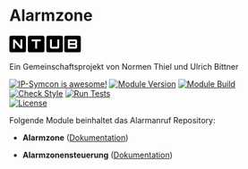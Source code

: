 # Alarmzone

[![Image](imgs/ntub_logo.png)](https://github.com/ubittner/)  

Ein Gemeinschaftsprojekt von Normen Thiel und Ulrich Bittner

[![IP-Symcon is awesome!](https://img.shields.io/badge/IP--Symcon-5.2-blue.svg)](https://www.symcon.de)
[![Module Version](https://img.shields.io/badge/Module_Version-4.00-blue.svg)]()
[![Module Build](https://img.shields.io/badge/Module_Build-18-blue.svg)]()  
[![Check Style](https://github.com/ubittner/Alarmzone/workflows/Check%20Style/badge.svg)](https://github.com/ubittner/Alarmzone/actions)
[![Run Tests](https://github.com/ubittner/Alarmzone/workflows/Run%20Tests/badge.svg)](https://github.com/ubittner/Alarmzone/actions)  
[![License](https://img.shields.io/badge/License-CC%20BY--NC--SA%204.0-green.svg)](https://creativecommons.org/licenses/by-nc-sa/4.0/)

Folgende Module beinhaltet das Alarmanruf Repository:  

- __Alarmzone__ ([Dokumentation](Alarmzone))  

- __Alarmzonensteuerung__ ([Dokumentation](Alarmzonensteuerung))